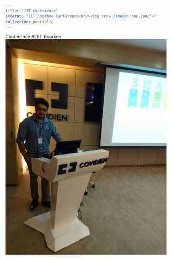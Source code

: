 ```yaml
---
title: "IIT-Conference"
excerpt: "IIT Roorkee Conference<br/><img src='/images/one.jpeg'>"
collection: portfolio
---
```


Conference At IIT Roorkee 
![one.jpeg](..%2Fimages%2Fone.jpeg)